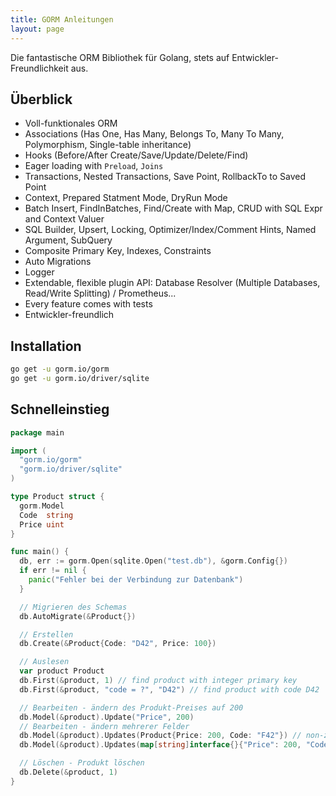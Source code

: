 ```yaml
---
title: GORM Anleitungen
layout: page
---
```


Die fantastische ORM Bibliothek für Golang, stets auf Entwickler-Freundlichkeit aus.

## Überblick

* Voll-funktionales ORM
* Associations (Has One, Has Many, Belongs To, Many To Many, Polymorphism, Single-table inheritance)
* Hooks (Before/After Create/Save/Update/Delete/Find)
* Eager loading with `Preload`, `Joins`
* Transactions, Nested Transactions, Save Point, RollbackTo to Saved Point
* Context, Prepared Statment Mode, DryRun Mode
* Batch Insert, FindInBatches, Find/Create with Map, CRUD with SQL Expr and Context Valuer
* SQL Builder, Upsert, Locking, Optimizer/Index/Comment Hints, Named Argument, SubQuery
* Composite Primary Key, Indexes, Constraints
* Auto Migrations
* Logger
* Extendable, flexible plugin API: Database Resolver (Multiple Databases, Read/Write Splitting) / Prometheus...
* Every feature comes with tests
* Entwickler-freundlich

## Installation

```sh
go get -u gorm.io/gorm
go get -u gorm.io/driver/sqlite
```

## Schnelleinstieg

```go
package main

import (
  "gorm.io/gorm"
  "gorm.io/driver/sqlite"
)

type Product struct {
  gorm.Model
  Code  string
  Price uint
}

func main() {
  db, err := gorm.Open(sqlite.Open("test.db"), &gorm.Config{})
  if err != nil {
    panic("Fehler bei der Verbindung zur Datenbank")
  }

  // Migrieren des Schemas
  db.AutoMigrate(&Product{})

  // Erstellen
  db.Create(&Product{Code: "D42", Price: 100})

  // Auslesen
  var product Product
  db.First(&product, 1) // find product with integer primary key
  db.First(&product, "code = ?", "D42") // find product with code D42

  // Bearbeiten - ändern des Produkt-Preises auf 200
  db.Model(&product).Update("Price", 200)
  // Bearbeiten - ändern mehrerer Felder
  db.Model(&product).Updates(Product{Price: 200, Code: "F42"}) // non-zero fields
  db.Model(&product).Updates(map[string]interface{}{"Price": 200, "Code": "F42"})

  // Löschen - Produkt löschen
  db.Delete(&product, 1)
}
```
